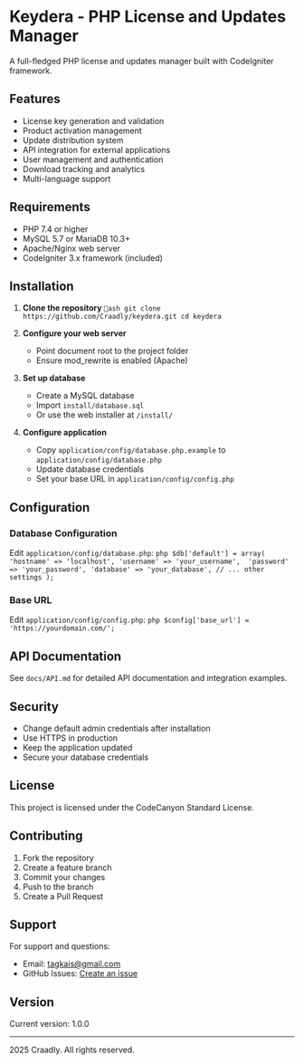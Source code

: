 ﻿# Keydera - PHP License and Updates Manager

A full-fledged PHP license and updates manager built with CodeIgniter framework.

##  Features

- License key generation and validation
- Product activation management  
- Update distribution system
- API integration for external applications
- User management and authentication
- Download tracking and analytics
- Multi-language support

##  Requirements

- PHP 7.4 or higher
- MySQL 5.7 or MariaDB 10.3+
- Apache/Nginx web server
- CodeIgniter 3.x framework (included)

##  Installation

1. **Clone the repository**
   `ash
   git clone https://github.com/Craadly/keydera.git
   cd keydera
   `

2. **Configure your web server**
   - Point document root to the project folder
   - Ensure mod_rewrite is enabled (Apache)

3. **Set up database**
   - Create a MySQL database
   - Import `install/database.sql`
   - Or use the web installer at `/install/`

4. **Configure application**
   - Copy `application/config/database.php.example` to `application/config/database.php`
   - Update database credentials
   - Set your base URL in `application/config/config.php`

##  Configuration

### Database Configuration
Edit `application/config/database.php`:
`php
$db['default'] = array(
    'hostname' => 'localhost',
    'username' => 'your_username', 
    'password' => 'your_password',
    'database' => 'your_database',
    // ... other settings
);
`

### Base URL
Edit `application/config/config.php`:
`php
$config['base_url'] = 'https://yourdomain.com/';
`

##  API Documentation

See `docs/API.md` for detailed API documentation and integration examples.

##  Security

- Change default admin credentials after installation
- Use HTTPS in production
- Keep the application updated
- Secure your database credentials

##  License

This project is licensed under the CodeCanyon Standard License.

##  Contributing

1. Fork the repository
2. Create a feature branch
3. Commit your changes
4. Push to the branch  
5. Create a Pull Request

##  Support

For support and questions:
- Email: tagkais@gmail.com
- GitHub Issues: [Create an issue](https://github.com/Craadly/keydera/issues)

##  Version

Current version: 1.0.0

---
 2025 Craadly. All rights reserved.
